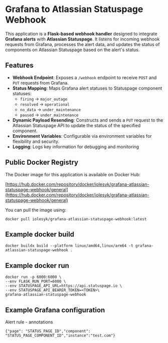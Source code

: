 # Grafana to Atlassian Statuspage Webhook

This application is a **Flask-based webhook handler** designed to integrate **Grafana alerts** with **Atlassian Statuspage**. It listens for incoming webhook requests from Grafana, processes the alert data, and updates the status of components on Atlassian Statuspage based on the alert's status.

## Features

- **Webhook Endpoint**: Exposes a `/webhook` endpoint to receive `POST` and `PUT` requests from Grafana.
- **Status Mapping**: Maps Grafana alert statuses to Statuspage component statuses:
  - `firing` → `major_outage`
  - `resolved` → `operational`
  - `no_data` → `under_maintenance`
  - `paused` → `under_maintenance`
- **Dynamic Payload Resending**: Constructs and sends a `PUT` request to the Atlassian Statuspage API to update the status of the specified component.
- **Environment Variables**: Configurable via environment variables for flexibility and security.
- **Logging**: Logs key information for debugging and monitoring

## Public Docker Registry

The Docker image for this application is available on Docker Hub:

[https://hub.docker.com/repository/docker/iolesyk/grafana-atlassian-statuspage-webhook/general](https://hub.docker.com/repository/docker/iolesyk/grafana-atlassian-statuspage-webhook/general)

You can pull the image using:
```
docker pull iolesyk/grafana-atlassian-statuspage-webhook:latest
```

## Example docker build

```
docker buildx build --platform linux/amd64,linux/arm64 -t grafana-atlassian-statuspage-webhook .
```

## Example docker run

```
docker run -p 6000:6000 \
--env FLASK_RUN_PORT=6000 \
--env STATUSPAGE_API_URL=https://api.statuspage.io \
--env STATUSPAGE_API_BEARER_TOKEN=<TOKEN>\
grafana-atlassian-statuspage-webhook
```

## Example Grafana configuration

Alert rule - annotations
```
{"page": "STATUS_PAGE_ID","component": "STATUS_PAGE_COMPONENT_ID","instance":"test.com"}
```
